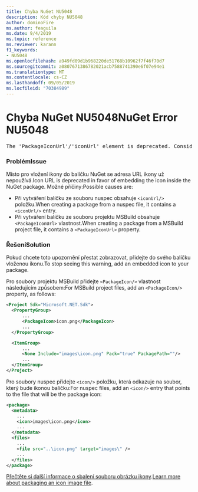 ```yaml
---
title: Chyba NuGet NU5048
description: Kód chyby NU5048
author: dominoFire
ms.author: feaguila
ms.date: 9/4/2019
ms.topic: reference
ms.reviewer: karann
f1_keywords:
- NU5048
ms.openlocfilehash: a949fd09d1b968220de51768b10962f7f46f70d7
ms.sourcegitcommit: a0807671386782021acb7588741390e6f07e94e1
ms.translationtype: MT
ms.contentlocale: cs-CZ
ms.lasthandoff: 09/05/2019
ms.locfileid: "70384989"
---
```

# <a name="nuget-error-nu5048"></a><span data-ttu-id="ab033-103">Chyba NuGet NU5048</span><span class="sxs-lookup"><span data-stu-id="ab033-103">NuGet Error NU5048</span></span>

<pre>The 'PackageIconUrl'/'iconUrl' element is deprecated. Consider using the 'PackageIcon'/'icon' element instead. Learn more at https://aka.ms/deprecateIconUrl</pre>


### <a name="issue"></a><span data-ttu-id="ab033-104">Problém</span><span class="sxs-lookup"><span data-stu-id="ab033-104">Issue</span></span>

<span data-ttu-id="ab033-105">Místo pro vložení ikony do balíčku NuGet se adresa URL ikony už nepoužívá.</span><span class="sxs-lookup"><span data-stu-id="ab033-105">Icon URL is deprecated in favor of embedding the icon inside the NuGet package.</span></span> <span data-ttu-id="ab033-106">Možné příčiny:</span><span class="sxs-lookup"><span data-stu-id="ab033-106">Possible causes are:</span></span>

- <span data-ttu-id="ab033-107">Při vytváření balíčku ze souboru nuspec obsahuje `<iconUrl/>` položku.</span><span class="sxs-lookup"><span data-stu-id="ab033-107">When creating a package from a nuspec file, it contains a `<iconUrl/>` entry.</span></span>
- <span data-ttu-id="ab033-108">Při vytváření balíčku ze souboru projektu MSBuild obsahuje `<PackageIconUrl>` vlastnost.</span><span class="sxs-lookup"><span data-stu-id="ab033-108">When creating a package from a MSBuild project file, it contains a `<PackageIconUrl>` property.</span></span>


### <a name="solution"></a><span data-ttu-id="ab033-109">Řešení</span><span class="sxs-lookup"><span data-stu-id="ab033-109">Solution</span></span>

<span data-ttu-id="ab033-110">Pokud chcete toto upozornění přestat zobrazovat, přidejte do svého balíčku vloženou ikonu.</span><span class="sxs-lookup"><span data-stu-id="ab033-110">To stop seeing this warning, add an embedded icon to your package.</span></span>

<span data-ttu-id="ab033-111">Pro soubory projektu MSBuild přidejte `<PackageIcon/>` vlastnost následujícím způsobem:</span><span class="sxs-lookup"><span data-stu-id="ab033-111">For MSBuild project files, add an `<PackageIcon/>` property, as follows:</span></span>

```xml
<Project Sdk="Microsoft.NET.Sdk">
  <PropertyGroup>
      ...
      <PackageIcon>icon.png</PackageIcon>
      ...
  </PropertyGroup>

  <ItemGroup>
      ...
      <None Include="images\icon.png" Pack="true" PackagePath=""/>
      ...
  </ItemGroup>
</Project>
```

<span data-ttu-id="ab033-112">Pro soubory nuspec přidejte `<icon/>` položku, která odkazuje na soubor, který bude ikonou balíčku:</span><span class="sxs-lookup"><span data-stu-id="ab033-112">For nuspec files, add an `<icon/>` entry that points to the file that will be the package icon:</span></span>

```xml
<package>
  <metadata>
    ...
    <icon>images\icon.png</icon>
    ...
  </metadata>
  <files>
    ...
    <file src="..\icon.png" target="images\" />
    ...
  </files>
</package>
```

<span data-ttu-id="ab033-113">[Přečtěte si další informace o sbalení souboru obrázku ikony](../msbuild-targets.md#packing-an-icon-image-file).</span><span class="sxs-lookup"><span data-stu-id="ab033-113">[Learn more about packaging an icon image file](../msbuild-targets.md#packing-an-icon-image-file).</span></span>

